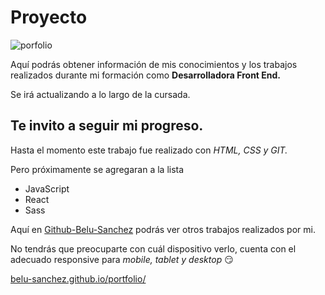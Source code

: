 # Proyecto  
![porfolio](https://media.giphy.com/media/l1Oe5bzMJi5LVcbP0u/giphy.gif)



Aquí podrás obtener información de mis conocimientos y 
los trabajos realizados durante mi formación como **Desarrolladora Front End.** 


Se irá actualizando a lo largo de la cursada.



## Te invito a seguir mi progreso.

Hasta el momento este trabajo fue realizado con *HTML, CSS y GIT.* 

Pero próximamente se agregaran a la lista  
- JavaScript 
- React 
- Sass



Aquí en [Github-Belu-Sanchez](https://github.com/Belu-Sanchez) podrás ver otros trabajos realizados por mi.

No tendrás que preocuparte con cuál dispositivo verlo, cuenta con el adecuado responsive para *mobile, tablet y desktop* 😏 

[belu-sanchez.github.io/portfolio/](https://belu-sanchez.github.io/portfolio/)
